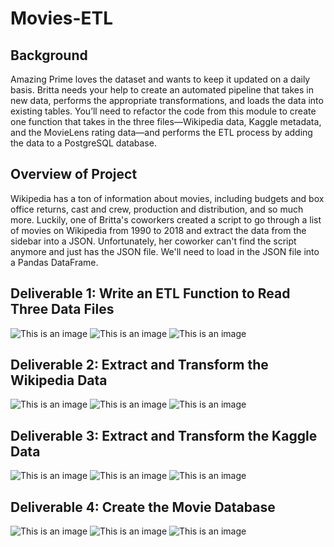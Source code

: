 # Movies-ETL
## Background
Amazing Prime loves the dataset and wants to keep it updated on a daily basis. Britta needs your help to create an automated pipeline that takes in new data, performs the appropriate transformations, and loads the data into existing tables. You’ll need to refactor the code from this module to create one function that takes in the three files—Wikipedia data, Kaggle metadata, and the MovieLens rating data—and performs the ETL process by adding the data to a PostgreSQL database.

## Overview of Project
Wikipedia has a ton of information about movies, including budgets and box office returns, cast and crew, production and distribution, and so much more. Luckily, one of Britta's coworkers created a script to go through a list of movies on Wikipedia from 1990 to 2018 and extract the data from the sidebar into a JSON. Unfortunately, her coworker can't find the script anymore and just has the JSON file. We'll need to load in the JSON file into a Pandas DataFrame.

## Deliverable 1: Write an ETL Function to Read Three Data Files

![This is an image](https://github.com/olenarabani/Movies-ETL/blob/main/wiki_movie_DF_delivery%201.png)
![This is an image](https://github.com/olenarabani/Movies-ETL/blob/main/kaggle_metadata_DF_delivery%201.png)
![This is an image](https://github.com/olenarabani/Movies-ETL/blob/main/ratings_DF_delivery%201.png)

## Deliverable 2: Extract and Transform the Wikipedia Data

![This is an image](https://github.com/olenarabani/Movies-ETL/blob/main/clean_wiki_movies_df.png)
![This is an image](https://github.com/olenarabani/Movies-ETL/blob/main/clean_wiki_movies_columns_df.png)
![This is an image](https://github.com/olenarabani/Movies-ETL/blob/main/clean_kaggle_movies_with-ratings_df.png)

## Deliverable 3: Extract and Transform the Kaggle Data

![This is an image](https://github.com/olenarabani/Movies-ETL/blob/main/kaggle_metadata_DF_delivery%201.png)
![This is an image](https://github.com/olenarabani/Movies-ETL/blob/main/clean_kaggle_wiki_movies_df.png)
![This is an image](https://github.com/olenarabani/Movies-ETL/blob/main/clean_kaggle_ratings_df.png)

## Deliverable 4: Create the Movie Database
![This is an image](https://github.com/olenarabani/Movies-ETL/blob/main/movies_query.png)
![This is an image](https://github.com/olenarabani/Movies-ETL/blob/main/importing_rows_database.png)
![This is an image](https://github.com/olenarabani/Movies-ETL/blob/main/Database_wiki_function.png)





